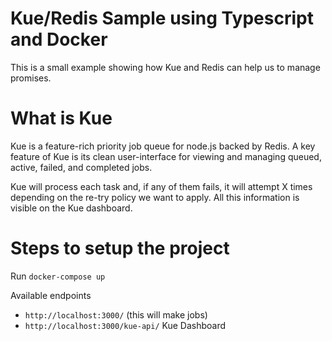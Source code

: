 # Kue/Redis Sample using Typescript and Docker
This is a small example showing how Kue and Redis can help us to manage promises.

# What is Kue
Kue is a feature-rich priority job queue for node.js backed by Redis. A key feature of Kue is its clean user-interface for viewing and managing queued, active, failed, and completed jobs.

Kue will process each task and, if any of them fails, it will attempt X times depending on the re-try policy we want to apply. All this information is visible on the Kue dashboard.


# Steps to setup the project
Run `docker-compose up`

Available endpoints 
- `http://localhost:3000/` (this will make jobs)
- `http://localhost:3000/kue-api/` Kue Dashboard

